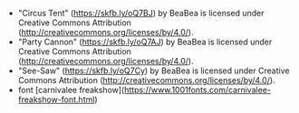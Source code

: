 

* "Circus Tent" (https://skfb.ly/oQ7BJ) by BeaBea is licensed under Creative Commons Attribution (http://creativecommons.org/licenses/by/4.0/).
* "Party Cannon" (https://skfb.ly/oQ7AJ) by BeaBea is licensed under Creative Commons Attribution (http://creativecommons.org/licenses/by/4.0/).
* "See-Saw" (https://skfb.ly/oQ7Cy) by BeaBea is licensed under Creative Commons Attribution (http://creativecommons.org/licenses/by/4.0/).
* font \[carnivalee freakshow](https://www.1001fonts.com/carnivalee-freakshow-font.html)
